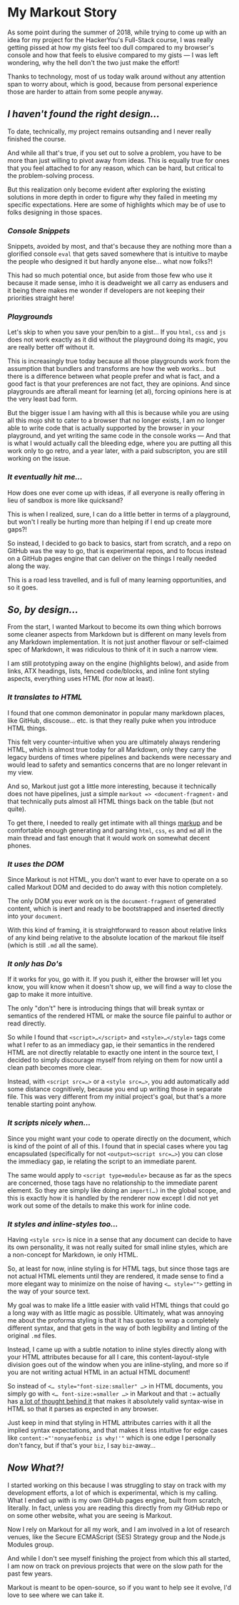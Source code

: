 ﻿# My Markout Story

As some point during the summer of 2018, while trying to come up with an idea for my project for the HackerYou's Full-Stack course, I was really getting pissed at how my gists feel too dull compared to my browser's console and how that feels to elusive compared to my gists — I was left wondering, why the hell don't the two just make the effort!

Thanks to technology, most of us today walk around without any attention span to worry about, which is good, because from personal experience those are harder to attain from some people anyway.

## _I haven't found the right design…_

To date, technically, my project remains outsanding and I never really finished the course.

And while all that's true, if you set out to solve a problem, you have to be more than just willing to pivot away from ideas. This is equally true for ones that you feel attached to for any reason, which can be hard, but critical to the problem-solving process.

But this realization only become evident after exploring the existing solutions in more depth in order to figure why they failed in meeting my specific expectations. Here are some of highlights which may be of use to folks designing in those spaces.

### _Console Snippets_

Snippets, avoided by most, and that's because they are nothing more than a glorified console `eval` that gets saved somewhere that is intuitive to maybe the people who designed it but hardly anyone else… what now folks?!

This had so much potential once, but aside from those few who use it because it made sense, imho it is deadweight we all carry as endusers and it being there makes me wonder if developers are not keeping their priorities straight here!

### _Playgrounds_

Let's skip to when you save your pen/bin to a gist… If you `html`, `css` and `js` does not work exactly as it did without the playground doing its magic, you are really better off without it.

This is increasingly true today because all those playgrounds work from the assumption that bundlers and transforms are how the web works… but there is a difference between what people prefer and what is fact, and a good fact is that your preferences are not fact, they are opinions. And since playgrounds are afterall meant for learning (et al), forcing opinions here is at the very least bad form.

But the bigger issue I am having with all this is because while you are using all this mojo shit to cater to a browser that no longer exists, I am no longer able to write code that is actually supported by the browser in your playground, and yet writing the same code in the console works — And that is what I would actually call the bleeding edge, where you are putting all this work only to go retro, and a year later, with a paid subscripton, you are still working on the issue.

### _It eventually hit me…_

How does one ever come up with ideas, if all everyone is really offering in lieu of sandbox is more like quicksand?

This is when I realized, sure, I can do a little better in terms of a playground, but won't I really be hurting more than helping if I end up create more gaps?!

So instead, I decided to go back to basics, start from scratch, and a repo on GitHub was the way to go, that is experimental repos, and to focus instead on a GitHub pages engine that can deliver on the things I really needed along the way.

This is a road less travelled, and is full of many learning opportunities, and so it goes.

## _So, by design…_

From the start, I wanted Markout to become its own thing which borrows some cleaner aspects from Markdown but is different on many levels from any Markdown implementation. It is not just another flavour or self-claimed spec of Markdown, it was ridiculous to think of it in such a narrow view.

I am still prototyping away on the engine (highlights below), and aside from links, ATX headings, lists, fenced code/blocks, and inline font styling aspects, everything uses HTML (for now at least).

### _It translates to HTML_

I found that one common demoninator in popular many markdown places, like GitHub, discouse... etc. is that they really puke when you introduce HTML things.

This felt very counter-intuitive when you are ultimately always rendering HTML, which is almost true today for all Markdown, only they carry the legacy burdens of times where pipelines and backends were necessary and would lead to safety and semantics concerns that are no longer relevant in my view.

And so, Markout just got a little more interesting, because it technically does not have pipelines, just a simple `markout => <document-fragment›` and that technically puts almost all HTML things back on the table (but not quite).

To get there, I needed to really get intimate with all things [markup](/markup/Story.md) and be comfortable enough generating and parsing `html`, `css`, `es` and `md` all in the main thread and fast enough that it would work on somewhat decent phones.

### _It uses the DOM_

Since Markout is not HTML, you don't want to ever have to operate on a so called Markout DOM and decided to do away with this notion completely.

The only DOM you ever work on is the `document-fragment` of generated content, which is inert and ready to be bootstrapped and inserted directly into your `document`.

With this kind of framing, it is straightforward to reason about relative links of any kind being relative to the absolute location of the markout file itself (which is still `.md` all the same).

### _It only has Do's_

If it works for you, go with it. If you push it, either the browser will let you know, you will know when it doesn't show up, we will find a way to close the gap to make it more intuitive.

The only "don't" here is introducing things that will break syntax or semantics of the rendered HTML or make the source file painful to author or read directly.

So while I found that `<script>…</script>` and `<style>…</style>` tags come what I refer to as an immediacy gap, ie their semantics in the rendered HTML are not directly relatable to exactly one intent in the source text, I decided to simply discourage myself from relying on them for now until a clean path becomes more clear.

Instead, with `<script src=…>` or a `<style src=…>`, you add automatically add some distance cognitively, because you end up writing those in separate file. This was very different from my initial project's goal, but that's a more tenable starting point anyhow.

### _It scripts nicely when…_

Since you might want your code to operate directly on the document, which is kind of the point of all of this. I found that in special cases where you tag encapsulated (specifically for not `<output><script src=…>`) you can close the immediacy gap, ie relating the script to an immediate parent.

The same would apply to `<script type=module>` because as far as the specs are concerned, those tags have no relationship to the immediate parent element. So they are simply like doing an `import(…)` in the global scope, and this is exactly how it is handled by the renderer now except I did not yet work out some of the details to make this work for inline code.

### _It styles and inline-styles too…_

Having `<style src>` is nice in a sense that any document can decide to have its own personality, it was not really suited for small inline styles, which are a non-concept for Markdown, ie only HTML.

So, at least for now, inline styling is for HTML tags, but since those tags are not actual HTML elements until they are rendered, it made sense to find a more elegant way to minimize on the noise of having `<… style="">` getting in the way of your source text.

My goal was to make life a little easier with valid HTML things that could go a long way with as little magic as possible. Ultimately, what was annoying me about the proforma styling is that it has quotes to wrap a completely different syntax, and that gets in the way of both legibility and linting of the original `.md` files.

Instead, I came up with a subtle notation to inline styles directly along with your HTML attributes because for all I care, this content-layout-style division goes out of the window when you are inline-styling, and more so if you are not writing actual HTML in an actual HTML document!

So instead of `<… style="font-size:smaller" …>` in HTML documents, you simply go with `<… font-size:=smaller …>` in Markout and that `:=` actually has [a lot of thought behind it][markout-styles] that makes it absolutely valid syntax-wise in HTML so that it parses as expected in any browser.

Just keep in mind that styling in HTML attributes carries with it all the implied syntax expectations, and that makes it less intuitive for edge cases like `content:="'nonyaefenbiz is why!'"` which is one edge I personally don't fancy, but if that's your `biz`, I say `biz`-away…

[markout-styles]: https://smotaal.io/#/meta/logs/2019/2019-05/2019-05-24-Weekly.md#markout-styles

## _Now What?!_

I started working on this because I was struggling to stay on track with my development efforts, a lot of which is experimental, which is my calling. What I ended up with is my own GitHub pages engine, built from scratch, literally. In fact, unless you are reading this directly from my GitHub repo or on some other website, what you are seeing is Markout.

Now I rely on Markout for all my work, and I am involved in a lot of research venues, like the Secure ECMAScript (SES) Strategy group and the Node.js Modules group.

And while I don't see myself finishing the project from which this all started, I am now on track on previous projects that were on the slow path for the past few years.

Markout is meant to be open-source, so if you want to help see it evolve, I'd love to see where we can take it.
